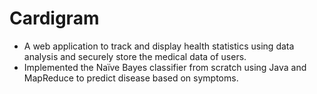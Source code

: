 # Cardigram
- A web application to track and display health statistics using data analysis and securely store the medical data of users.
- Implemented the Naïve Bayes classifier from scratch using Java and MapReduce to predict disease based on symptoms.
